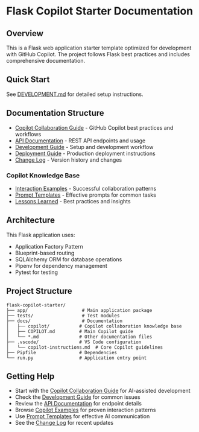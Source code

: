 # Flask Copilot Starter Documentation

## Overview
This is a Flask web application starter template optimized for development with GitHub Copilot. The project follows Flask best practices and includes comprehensive documentation.

## Quick Start
See [DEVELOPMENT.md](./DEVELOPMENT.md) for detailed setup instructions.

## Documentation Structure
- [Copilot Collaboration Guide](./COPILOT.md) - GitHub Copilot best practices and workflows
- [API Documentation](./API.md) - REST API endpoints and usage
- [Development Guide](./DEVELOPMENT.md) - Setup and development workflow
- [Deployment Guide](./DEPLOYMENT.md) - Production deployment instructions
- [Change Log](./CHANGELOG.md) - Version history and changes

### Copilot Knowledge Base
- [Interaction Examples](./copilot/INTERACTIONS.md) - Successful collaboration patterns
- [Prompt Templates](./copilot/PROMPTS.md) - Effective prompts for common tasks
- [Lessons Learned](./copilot/LESSONS.md) - Best practices and insights

## Architecture
This Flask application uses:
- Application Factory Pattern
- Blueprint-based routing
- SQLAlchemy ORM for database operations
- Pipenv for dependency management
- Pytest for testing

## Project Structure
```
flask-copilot-starter/
├── app/                    # Main application package
├── tests/                  # Test modules
├── docs/                   # Documentation
│   ├── copilot/           # Copilot collaboration knowledge base
│   ├── COPILOT.md         # Main Copilot guide
│   └── *.md               # Other documentation files
├── .vscode/               # VS Code configuration
│   └── copilot-instructions.md  # Core Copilot guidelines
├── Pipfile                # Dependencies
└── run.py                 # Application entry point
```

## Getting Help
- Start with the [Copilot Collaboration Guide](./COPILOT.md) for AI-assisted development
- Check the [Development Guide](./DEVELOPMENT.md) for common issues
- Review the [API Documentation](./API.md) for endpoint details
- Browse [Copilot Examples](./copilot/INTERACTIONS.md) for proven interaction patterns
- Use [Prompt Templates](./copilot/PROMPTS.md) for effective AI communication
- See the [Change Log](./CHANGELOG.md) for recent updates
